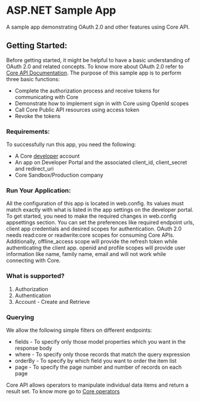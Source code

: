 # ASP.NET Sample App
A sample app demonstrating OAuth 2.0 and other features using Core API.

## Getting Started:

Before getting started, it might be helpful to have a basic understanding of OAuth 2.0 and related concepts. To know more about OAuth 2.0 refer to [Core API Documentation](https://api-explorer.bqecore.com/docs/authentication-authorization). The purpose of this sample app is to perform three basic functions:
  * Complete the authorization process and receive tokens for communicating with Core
  * Demonstrate how to implement sign in with Core using OpenId scopes
  * Call Core Public API resources using access token
  * Revoke the tokens
  
### Requirements:

To successfully run this app, you need the following:
  * A Core [developer](https://api-developer.bqecore.com/webapp) account
  * An app on Developer Portal and the associated client_id, client_secret and redirect_uri
  * Core Sandbox/Production company
  
### Run Your Application:

All the configuration of this app is located in web.config. Its values must match exactly with what is listed in the app settings on the developer portal. To get started, you need to make the required changes in web.config appsettings section. You can set the preferences like required endpoint urls, client app credentials and desired scopes for authentication. OAuth 2.0 needs read:core or readwrite:core scopes for consuming Core APIs. Additionally, offline_access scope will provide the refresh token while authenticating the client app. openid and profile scopes will provide user information like name, family name, email and will not work while connecting with Core.

### What is supported?

  1. Authorization
  2. Authentication
  3. Account - Create and Retrieve
  
### Querying

We allow the following simple filters on different endpoints:

  * fields - To specify only those model properties which you want in the response body
  * where - To specify only those records that match the query expression
  * orderBy - To specify by which field you want to order the item list
  * page - To specify the page number and number of records on each page
  
Core API allows operators to manipulate individual data items and return a result set. To know more go to [Core operators](https://api-explorer.bqecore.com/docs/filtering#filter-operators)
